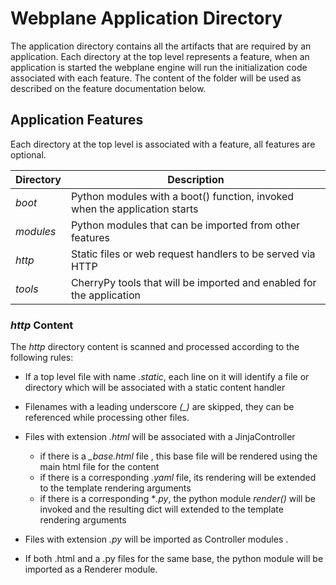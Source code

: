 # Webplane Application Directory


The application directory contains all the artifacts that are required by an application. Each directory at the top level represents a feature, when an application is started the webplane engine will run the initialization code associated with each feature. The content of the folder will be used as described on the feature documentation below.

## Application Features

Each directory at the top level is associated with a feature, all features are optional.

| Directory | Description
| --- | ---
| *boot* | Python modules with a boot() function, invoked when the application starts
| *modules* | Python modules that can be imported from other features
| *http* | Static files or web request handlers to be served via HTTP
| *tools* | CherryPy tools that will be imported and enabled for the application

### _http_ Content

The _http_ directory content is scanned and processed according to the following rules:

- If a top level file with name *.static*, each line on it will identify a file or directory which will be associated with a static content handler
- Filenames with a leading underscore *(_)* are skipped, they can be referenced while processing other files.
- Files with extension *.html* will be associated with a JinjaController
    - if there is a *_base.html* file , this base file will be rendered using the main html file for the content
    - if there is a corresponding *.yaml* file, its rendering will be extended to the template rendering arguments
    - if there is a corresponding **.py*, the python module *render()* will be invoked and the resulting dict will extended to the template rendering arguments

- Files with extension *.py* will be imported as Controller modules .
- If both .html and a .py files for the same base, the python module will be imported as a Renderer module.



